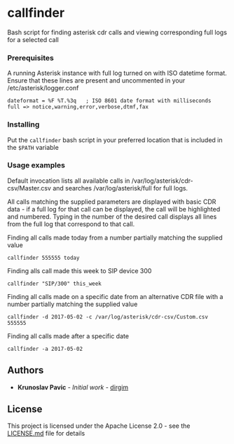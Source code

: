 # callfinder

Bash script for finding asterisk cdr calls and viewing corresponding full logs for a selected call

### Prerequisites

A running Asterisk instance with full log turned on with ISO datetime format.
Ensure that these lines are present and uncommented in your /etc/asterisk/logger.conf

```
dateformat = %F %T.%3q   ; ISO 8601 date format with milliseconds
full => notice,warning,error,verbose,dtmf,fax
```

### Installing

Put the `callfinder` bash script in your preferred location that is included in the `$PATH` variable

### Usage examples

Default invocation lists all available calls in /var/log/asterisk/cdr-csv/Master.csv and searches /var/log/asterisk/full for full logs.

All calls matching the supplied parameters are displayed with basic CDR data - if a full log for that call can be displayed,
the call will be highlighted and numbered. Typing in the number of the desired call displays all lines from the full log that correspond to that call.

Finding all calls made today from a number partially matching the supplied value

```
callfinder 555555 today
```

Finding alls call made this week to SIP device 300

```
callfinder "SIP/300" this_week
```

Finding all calls made on a specific date from an alternative CDR file with a number partially matching the supplied value

```
callfinder -d 2017-05-02 -c /var/log/asterisk/cdr-csv/Custom.csv 555555
```

Finding all calls made after a specific date

```
callfinder -a 2017-05-02
```

## Authors

* **Krunoslav Pavic** - *Initial work* - [dirgim](https://github.com/dirgim)

## License

This project is licensed under the Apache License 2.0 - see the [LICENSE.md](LICENSE.md) file for details

